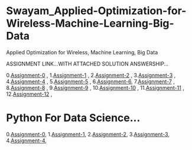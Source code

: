# Swayam_Applied-Optimization-for-Wireless-Machine-Learning-Big-Data
Applied Optimization for Wireless, Machine Learning, Big Data


ASSIGNMENT LINK...WITH ATTACHED SOLUTION ANSWERSHIP...

0.[Assignment-0](https://onlinecourses.nptel.ac.in/noc20_ee59/unit?unit=23&assessment=24) ,
1.[Assignment-1](https://onlinecourses.nptel.ac.in/noc20_ee59/unit?unit=16&assessment=114) ,
2.[Assignment-2](https://onlinecourses.nptel.ac.in/noc20_ee59/unit?unit=25&assessment=116) ,
3.[Assignment-3](https://onlinecourses.nptel.ac.in/noc20_ee59/unit?unit=33&assessment=120) ,
4.[Assignment-4](https://onlinecourses.nptel.ac.in/noc20_ee59/unit?unit=40&assessment=124) ,
5.[Assignment-5](https://onlinecourses.nptel.ac.in/noc20_ee59/unit?unit=50&assessment=127) ,
6.[Assignment-6](https://onlinecourses.nptel.ac.in/noc20_ee59/unit?unit=52&assessment=130),
7.[Assignment-7](https://onlinecourses.nptel.ac.in/noc20_ee59/unit?unit=67&assessment=134) ,
8.[Assignment-8](https://onlinecourses.nptel.ac.in/noc20_ee59/unit?unit=75&assessment=137<) ,
9.[Assignment-9](https://onlinecourses.nptel.ac.in/noc20_ee59/unit?unit=85&assessment=140) ,
10.[Assignment-10](https://onlinecourses.nptel.ac.in/noc20_ee59/unit?unit=93&assessment=145) ,
11.[Assignment-11](https://onlinecourses.nptel.ac.in/noc20_ee59/unit?unit=100&assessment=148) ,
12.[Assignment-12](https://onlinecourses.nptel.ac.in/noc20_ee59/unit?unit=107&assessment=152) ,

# Python For Data Science...
0.[Assignment-0](https://onlinecourses.nptel.ac.in/noc20_cs80/unit?unit=16&assessment=83),
1.[Assignment-1](https://onlinecourses.nptel.ac.in/noc20_cs80/unit?unit=17&assessment=84),
2.[Assignment-2](https://onlinecourses.nptel.ac.in/noc20_cs80/unit?unit=29&assessment=86),
3.[Assignment-3](https://onlinecourses.nptel.ac.in/noc20_cs80/unit?unit=40&assessment=88),
4.[Assignment-4](https://onlinecourses.nptel.ac.in/noc20_cs80/unit?unit=55&assessment=87),
